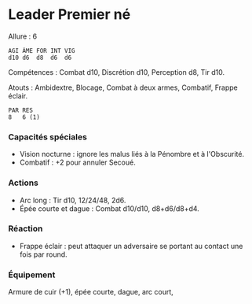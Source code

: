 # Leader Premier né

Allure : 6

	AGI	ÂME	FOR	INT	VIG
	d10	d6	d8	d6	d6

Compétences : Combat d10, Discrétion d10, Perception d8, Tir d10.

Atouts : Ambidextre, Blocage, Combat à deux armes, Combatif, Frappe éclair.

	PAR	RES
	8	6 (1)

### Capacités spéciales
- Vision nocturne : ignore les malus liés à la Pénombre et à l'Obscurité.
- Combatif : +2 pour annuler Secoué.

### Actions
- Arc long : Tir d10, 12/24/48, 2d6.
- Épée courte et dague : Combat d10/d10, d8+d6/d8+d4.

### Réaction 
- Frappe éclair : peut attaquer un adversaire se portant au contact une fois par round.

### Équipement
Armure de cuir (+1), épée courte, dague, arc court,
